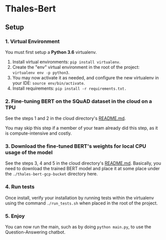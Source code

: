 # Thales-Bert

## Setup

### 1. Virtual Environment

You must first setup a **Python 3.6** virtualenv.
1. Install virtual environments: `pip install virtualenv`.
2. Create the "env" virtual environment in the root of the project: `virtualenv env -p python3`.
3. You may now activate it as needed, and configure the new virtualenv in your IDE: `source env/bin/activate`.
4. Install requirements: `pip install -r requirements.txt.`

### 2. Fine-tuning BERT on the SQuAD dataset in the cloud on a TPU

See the steps 1 and 2 in the cloud directory's [README.md](cloud_scripts/README.md).

You may skip this step if a member of your team already did this step, as it is compute-intensive and costly.

### 3. Download the fine-tuned BERT's weights for local CPU usage of the model

See the steps 3, 4 and 5 in the cloud directory's [README.md](cloud_scripts/README.md). Basically, you need to download the trained BERT model and place it at some place under the `./thales-bert-gcp-bucket` directory here.

### 4. Run tests

Once install, verify your installation by running tests within the virtualenv using the command `./run_tests.sh` when placed in the root of the project.

### 5. Enjoy

You can now run the main, such as by doing `python main.py`, to use the Question-Answering chatbot.
